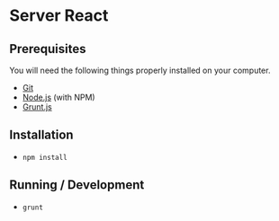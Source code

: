 # Server React

## Prerequisites

You will need the following things properly installed on your computer.

* [Git](http://git-scm.com/)
* [Node.js](http://nodejs.org/) (with NPM)
* [Grunt.js](http://http://gruntjs.com//)

## Installation

* `npm install`

## Running / Development

* `grunt`
